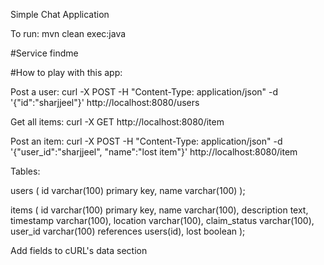 Simple Chat Application

To run:
mvn clean exec:java

#Service
findme


#How to play with this app:

Post a user: curl -X POST -H "Content-Type: application/json" -d '{"id":"sharjjeel"}' http://localhost:8080/users

Get all items: curl -X GET http://localhost:8080/item

Post an item: curl -X POST -H "Content-Type: application/json" -d '{"user_id":"sharjjeel", "name":"lost item"}' http://localhost:8080/item

Tables:

users (
    id varchar(100) primary key,
    name varchar(100)
);

items (
    id varchar(100) primary key,
    name varchar(100),
    description text,
    timestamp varchar(100),
    location varchar(100),
    claim_status varchar(100),
    user_id varchar(100) references users(id),
    lost boolean
);

Add fields to cURL's data section